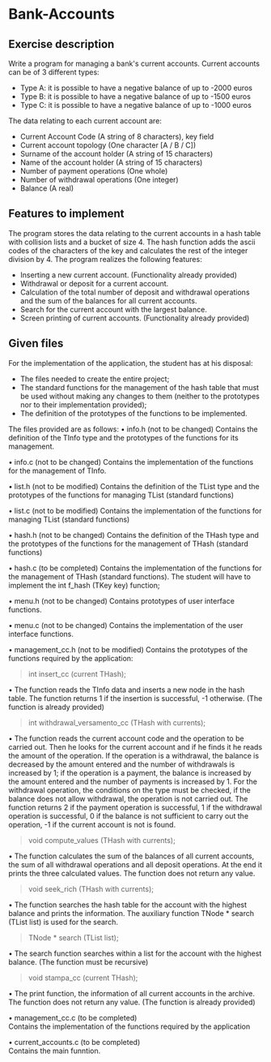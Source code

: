 # Bank-Accounts
## Exercise description
Write a program for managing a bank's current accounts. Current accounts can be of 3 different types:
- Type A: it is possible to have a negative balance of up to -2000 euros
- Type B: it is possible to have a negative balance of up to -1500 euros
- Type C: it is possible to have a negative balance of up to -1000 euros

The data relating to each current account are:
- Current Account Code (A string of 8 characters), key field
- Current account topology (One character [A / B / C])
- Surname of the account holder (A string of 15 characters)
- Name of the account holder (A string of 15 characters)
- Number of payment operations (One whole)
- Number of withdrawal operations (One integer)
- Balance (A real)

## Features to implement
The program stores the data relating to the current accounts in a hash table with collision lists and a bucket of size 4. The hash function adds the ascii codes of the characters of the key and calculates the rest of the integer division by 4. The program realizes the following features:
- Inserting a new current account. (Functionality already provided)
- Withdrawal or deposit for a current account.
- Calculation of the total number of deposit and withdrawal operations and the sum of the balances for all current accounts.
- Search for the current account with the largest balance.
- Screen printing of current accounts. (Functionality already provided)

## Given files
For the implementation of the application, the student has at his disposal:
- The files needed to create the entire project;
- The standard functions for the management of the hash table that must be used without making any changes to them (neither to the prototypes nor to their implementation provided);
- The definition of the prototypes of the functions to be implemented.

The files provided are as follows:
• info.h (not to be changed)
Contains the definition of the TInfo type and the prototypes of the functions for its management.

• info.c (not to be changed)
Contains the implementation of the functions for the management of TInfo.

• list.h (not to be modified)
Contains the definition of the TList type and the prototypes of the functions for managing TList (standard functions)

• list.c (not to be modified)
Contains the implementation of the functions for managing TList (standard functions)

• hash.h (not to be changed)
Contains the definition of the THash type and the prototypes of the functions for the management of THash (standard functions)

• hash.c (to be completed)
Contains the implementation of the functions for the management of THash (standard functions). The student will have to implement the int f_hash (TKey key) function;

• menu.h (not to be changed)
Contains prototypes of user interface functions.

• menu.c (not to be changed)
Contains the implementation of the user interface functions.

• management_cc.h (not to be modified)
Contains the prototypes of the functions required by the application:
> int insert_cc (current THash);

• The function reads the TInfo data and inserts a new node in the hash table. The function returns 1 if the insertion is successful, -1 otherwise. (The function is already provided)
> int withdrawal_versamento_cc (THash with currents);

• The function reads the current account code and the operation to be carried out. Then he looks for the current account and if he finds it he reads the amount of the operation. If the operation is a withdrawal, the balance is decreased by the amount entered and the number of withdrawals is increased by 1; if the operation is a payment, the balance is increased by the amount entered and the number of payments is increased by 1. For the withdrawal operation, the conditions on the type must be checked, if the balance does not allow withdrawal, the operation is not carried out. The function returns 2 if the payment operation is successful, 1 if the withdrawal operation is successful, 0 if the balance is not sufficient to carry out the operation, -1 if the current account is not is found.
> void compute_values ​​(THash with currents);

• The function calculates the sum of the balances of all current accounts, the sum of all withdrawal operations and all deposit operations. At the end it prints the three calculated values. The function does not return any value.
> void seek_rich (THash with currents);

• The function searches the hash table for the account with the highest balance and prints the information. The auxiliary function TNode * search (TList list) is used for the search.
> TNode * search (TList list);

• The search function searches within a list for the account with the highest balance. (The function must be recursive)
> void stampa_cc (current THash);

• The print function, the information of all current accounts in the archive. The function does not return any value. (The function is already provided)

• management_cc.c (to be completed)  
Contains the implementation of the functions required by the application

• current_accounts.c (to be completed)  
Contains the main funntion.
